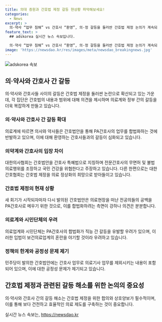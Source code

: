 ```yaml
---
title: 의대 증원과 간호법 제정 갈등 현상황 파악해보세요!
categories:
  - News
excerpt: >
  의·약사 “업무 침해” vs 간호사 “환영”, 의·정 갈등을 둘러싼 간호법 제정 논의가 계속되며 확산 가능성도 제기됨. 전문간호사와 의료 현장 공백을 메우는 PA간호사에 대한 내용을 담고 있는 간호법안으로 의·약사와 간호사 사이 갈등 확대 우려. 대한간호협회는 간호법안을 환영하며 국민 건강을 위한 희망으로 보고 반면, 의협과 약사회는 간호법안에 대한 우려 표명하며 촉구. 또한, PA간호사의 합법화로 인한 직능 간 갈등 우려와 고민도 나타남.
feature_text: >
  ## adskorea 실시간 뉴스 속보입니다.

  의·약사 “업무 침해” vs 간호사 “환영”, 의·정 갈등을 둘러싼 간호법 제정 논의가 계속되며 확산 가능성도 제기됨. 전문간호사와 의료 현장 공백을 메우는 PA간호사에 대한 내용을 담고 있는 간호법안으로 의·약사와 간호사 사이 갈등 확대 우려. 대한간호협회는 간호법안을 환영하며 국민 건강을 위한 희망으로 보고 반면, 의협과 약사회는 간호법안에 대한 우려 표명하며 촉구. 또한, PA간호사의 합법화로 인한 직능 간 갈등 우려와 고민도 나타남.
image: 'https://newsdao.kr/res/images/meta/newsdao_breakingnews.jpg'
---
```


<p><img src="https://newsdao.kr/res/images/meta/newsdao_breakingnews.jpg" alt="adskorea 속보" /></p>

<h2 data-ke-size="size26">의·약사와 간호사 간 갈등</h2>

<p data-ke-size="size16">의·약사와 간호사들 사이의 갈등은 간호법 제정을 둘러싼 논란으로 확산되고 있는 가운데, 각 집단은 간호법의 내용과 범위에 대해 의견을 제시하며 의료계와 정부 간의 갈등을 더욱 복잡하게 만들고 있습니다.</p>

<h3>의·약사와 간호사 간 갈등 확대</h3>

<p data-ke-size="size16">의료계에 따르면 의사와 약사들은 간호법안을 통해 PA간호사의 업무를 합법화하는 것에 반발하고 있으며, 이에 대해 환영하는 간호사들과의 갈등이 심화되고 있습니다.</p>

<h3>의약계와 간호사의 입장 차이</h3>

<p data-ke-size="size16">대한의사협회는 간호법안을 간호사 특혜법으로 지칭하며 전문간호사의 무면허 및 불법 의료행위를 조장하고 국민 건강을 위협한다고 주장하고 있습니다. 다른 한편으로는 대한간호협회는 간호법 제정을 의료 정상화의 희망으로 받아들이고 있습니다.</p>

<h3>간호법 제정의 현재 상황</h3>

<p data-ke-size="size16">새 회기가 시작되자마자 다시 발의된 간호법안은 의료현장을 떠난 전공의들의 공백을 PA간호사로 메우기 위한 것으로, 이를 합법화하려는 측면이 강하나 의견은 분분합니다.</p>

<h3>의료계와 시민단체의 우려</h3>

<p data-ke-size="size16">의료업계와 시민단체는 PA간호사의 합법화가 직능 간 갈등을 유발할 우려가 있으며, 이러한 입법이 보건의료업계의 혼란을 야기할 것이라 우려하고 있습니다.</p>

<h3>정책의 한계와 공정성 문제 제기</h3>

<p data-ke-size="size16">민주당이 발의한 간호법안에는 간호사 업무로 의료기사 업무를 제외시키는 내용이 포함되어 있으며, 이에 대한 공정성 문제가 제기되고 있습니다.</p>

<h2 data-ke-size="size26">간호법 제정과 관련된 갈등 해소를 위한 논의의 중요성</h2>

<p data-ke-size="size16">의·약사와 간호사 간의 갈등 해소는 간호법 제정을 위한 합의와 상호양보가 필수적이며, 이를 통해 보다 건전하고 효율적인 의료 제도를 구축하는 것이 중요합니다.</p>
실시간 뉴스 속보는, <a href="https://newsdao.kr" rel="dofollow">https://newsdao.kr</a>


